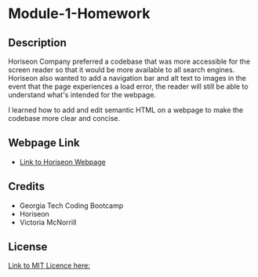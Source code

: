 # Module-1-Homework

## Description

Horiseon Company preferred a codebase that was more accessible for the screen reader so that it would be more available to all search engines. Horiseon also wanted to add a navigation bar and alt text to images in the event that the page experiences a load error, the reader will still be able to understand what's intended for the webpage.

I learned how to add and edit semantic HTML on a webpage to make the codebase more clear and concise.

## Webpage Link

- [Link to Horiseon Webpage](https://bundleofcodes.github.io/Horiseon-Portfolio/)

## Credits

- Georgia Tech Coding Bootcamp
- Horiseon
- Victoria McNorrill 

## License

[Link to MIT Licence here:](https://github.com/bundleofcodes/Module-1-Homework/blob/main/LICENSE)